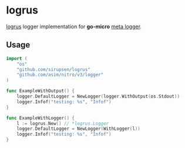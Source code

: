 # logrus

[logrus](https://github.com/sirupsen/logrus) logger implementation for __go-micro__ [meta logger](https://github.com/asim/nitro/tree/master/logger).

## Usage

```go
import (
	"os"
	"github.com/sirupsen/logrus"
	"github.com/asim/nitro/v3/logger"
)

func ExampleWithOutput() {
	logger.DefaultLogger = NewLogger(logger.WithOutput(os.Stdout))
	logger.Infof("testing: %s", "Infof")
}

func ExampleWithLogger() {
	l := logrus.New() // *logrus.Logger
	logger.DefaultLogger = NewLogger(WithLogger(l))
	logger.Infof("testing: %s", "Infof")
}
```

